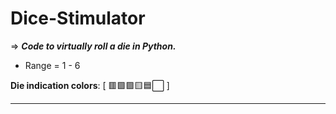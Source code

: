 # Dice-Stimulator
⇒ ***Code to virtually roll a die in Python.***

- Range = 1 - 6    

**Die indication colors**: [ 🟥🟩🟪🟨🟦⬜ ]

----------------------
